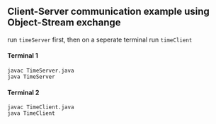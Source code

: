## Client-Server communication example using Object-Stream exchange
run `timeServer` first, then on a seperate terminal run `timeClient`
#### Terminal 1
```
javac TimeServer.java
java TimeServer
```
#### Terminal 2
```
javac TimeClient.java
java TimeClient
```
